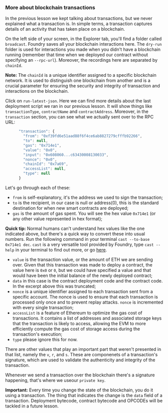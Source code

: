 ### More about blockchain transactions

In the previous lesson we kept talking about transactions, but we never explained what a transaction is. In simple terms, a transaction captures details of an activity that has taken place on a blockchain.

On the left side of your screen, in the Explorer tab, you'll find a folder called `broadcast`. Foundry saves all your blockchain interactions here. The `dry-run` folder is used for interactions you made when you didn't have a blockchain running (remember that time when we deployed our contract without specifying an `--rpc-url`). Moreover, the recordings here are separated by `chainId`. 

**Note:** The `chainId` is a unique identifier assigned to a specific blockchain network. It is used to distinguish one blockchain from another and is a crucial parameter for ensuring the security and integrity of transaction and interactions on the blockchain. 

Click on `run-latest-json`. Here we can find more details about the last deployment script we ran in our previous lesson. It will show things like `transactionType`, `contractName` and `contractAddress`. Moreover, in the `transaction` section, you can see what we actually sent over to the RPC URL: 

```javascript
      "transaction": {
        "from": "0xf39fd6e51aad88f6f4ce6ab8827279cfffb92266",
        "to": null,
        "gas": "0x714e1",
        "value": "0x0",
        "input": "0x608060...c63430008130033",
        "nonce": "0x0",
        "chainId": "0x7a69",
        "accessList": null,
        "type": null
      }
```

Let's go through each of these:

* `from` is self-explanatory, it's the address we used to sign the transaction; 
* `to` is the recipient, in our case is null or address(0), this is the standard destination for when new smart contracts are deployed;
* `gas` is the amount of gas spent. You will see the hex value `0x714e1` (or any other value represented in hex format);

**Quick tip:** Normal humans can't understand hex values like the one indicated above, but there's a quick way to convert these into usual numbers. Run the following command in your terminal `cast --to-base 0x714e1 dec`. `cast` is a very versatile tool provided by Foundry, type `cast --help` in your terminal to find out more, or go [here](https://getfoundry.sh/cast/overview#cast).

* `value` is the transaction value, or the amount of ETH we are sending over. Given that this transaction was made to deploy a contract, the value here is `0x0` or `0`, but we could have specified a value and that would have been the initial balance of the newly deployed contract;
* `data` in this case is the contract deployment code and the contract code. In the excerpt above this was truncated;
* `nonce` is a unique identifier assigned to each transaction sent from a specific account. The nonce is used to ensure that each transaction is processed only once and to prevent replay attacks. `nonce` is incremented with every single transaction; 
* `accessList` is a feature of Ethereum to optimize the gas cost of transactions. It contains a list of addresses and associated storage keys that the transaction is likely to access, allowing the EVM to more efficiently compute the gas cost of storage access during the transaction's execution;
* `type` please ignore this for now.

There are other values that play an important part that weren't presented in that list, namely the `v`, `r`, and `s`. These are componenets of a transaction's signature, which are used to validate the authenticity and integrity of the transaction.

Whenever we send a transaction over the blockchain there's a signature happening, that's where we useour `private key`.

**Important:** Every time you change the state of the blockchain, you do it using a transaction. The thing that indicates the change is the `data` field of a transaction. Deployment bytecode, contract bytecode and OPCODEs will be tackled in a future lesson.